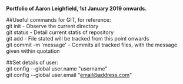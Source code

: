 **Portfolio of Aaron Leighfield, 1st January 2019 onwards.**

##Useful commands for GIT, for reference:  
git init - Observe the current directory  
git status - Detail current statis of repository  
git add <filename> - File stated will be tracked from this point onwards  
git commit -m 'message' - Commits all tracked files, with the message given within quotation  
  
##Set details of user:  
git config --global user.name "username"  
git config --global user.email "email@address.com"  

